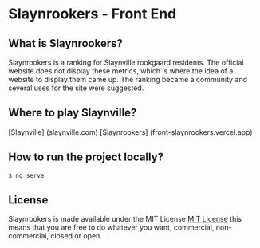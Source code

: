 # Slaynrookers - Front End

What is Slaynrookers?
----

Slaynrookers is a ranking for Slaynville rookgaard residents. The official website does not display these metrics, which is where the idea of a website to display them came up.
The ranking became a community and several uses for the site were suggested.

Where to play Slaynville?
----
[Slaynville] (slaynville.com)
[Slaynrookers] (front-slaynrookers.vercel.app)

How to run the project locally?
----
```
$ ng serve
```

License
----
Slaynrookers is made available under the MIT License [MIT License](http://opensource.org/licenses/MIT) this means that you are free to do whatever you want, commercial, non-commercial, closed or open.
